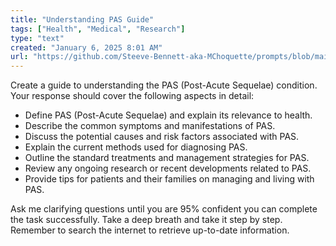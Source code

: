 ```yaml
---
title: "Understanding PAS Guide"
tags: ["Health", "Medical", "Research"]
type: "text"
created: "January 6, 2025 8:01 AM"
url: "https://github.com/Steeve-Bennett-aka-MChoquette/prompts/blob/main/understanding_pas_guide.md"
---
```


Create a guide to understanding the PAS (Post-Acute Sequelae) condition. Your response should cover the following aspects in detail:

- Define PAS (Post-Acute Sequelae) and explain its relevance to health.
- Describe the common symptoms and manifestations of PAS.
- Discuss the potential causes and risk factors associated with PAS.
- Explain the current methods used for diagnosing PAS.
- Outline the standard treatments and management strategies for PAS.
- Review any ongoing research or recent developments related to PAS.
- Provide tips for patients and their families on managing and living with PAS.

Ask me clarifying questions until you are 95% confident you can complete the task successfully. Take a deep breath and take it step by step. Remember to search the internet to retrieve up-to-date information.